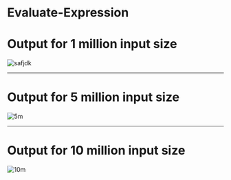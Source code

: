 # Evaluate-Expression

# Output for 1 million input size

   
![safjdk](https://user-images.githubusercontent.com/42229671/148552945-d78382de-3f7f-4a43-b142-f67845440da3.png)

-----------------------------------------------------------------------------------------------------------------------------------------------

# Output for 5 million input size
      
![5m](https://user-images.githubusercontent.com/42229671/148553090-e459c295-0d83-42f1-b88d-34d1e41b9d8b.png)

------------------------------------------------------------------------------------------------------------------------------------------------

# Output for 10 million input size

![10m](https://user-images.githubusercontent.com/42229671/148553183-4aa2ce53-9686-4cbc-952e-c10f6c9eac20.png)
